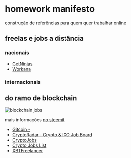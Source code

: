 # homework manifesto

construção de referências para quem quer trabalhar online

## freelas e jobs a distância
### nacionais
* [GetNinjas](https://www.getninjas.com.br/)
* [Workana](https://www.workana.com/pt)

### internacionais


## do ramo de blockchain 

![blockchain jobs](https://instagram.fsdu5-1.fna.fbcdn.net/vp/32a4b8d88ace4ee316fb126f5b4f4db2/5C885D8B/t51.2885-15/e35/43282612_323244381794783_6961299299922933441_n.jpg)

mais informações [no steemit](https://steemit.com/crypto/@daan/find-jobs-that-pay-in-crypto-big-list-of-crypto-job-boards?fbclid=iwar0iqqhtygxvzcda4la3ffp17mpeksynogarpkl6uwvydicl98i4hq1_vuu)

* [Gitcoin - ](https://gitcoin.co/)
* [CryptoRadar - Crypto & ICO Job Board](https://cryptoradar.org/jobs/)
* [CryptoJobs](https://crypto.jobs/)
* [Crypto Jobs List](https://cryptojobslist.com/)
* [XBTFreelancer](https://www.xbtfreelancer.com/projects)
